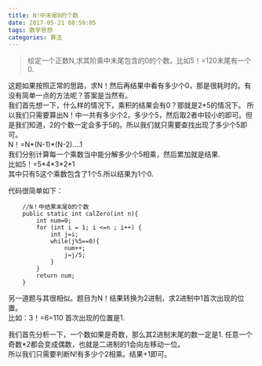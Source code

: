 ```yaml
---
title: N!中末尾0的个数
date: 2017-05-21 08:59:05
tags: 数学思想
categories: 算法
---
```

>给定一个正数N,求其阶乘中末尾包含的0的个数。比如5！=120末尾有一个0.  

<!--more-->
这题如果按照正常的思路，求N！然后再结果中看有多少个0，那是很耗时的。有没有简单一点的方法呢？答案是当然有。  
我们首先想一下，什么样的情况下，乘积的结果会有0？那就是2\*5的情况下。
所以我们只需要算出N！中一共有多少个2，多少个5，然后取2者中较小的即可。但是我们知道，2的个数一定会多于5的。所以我们就只需要查找出现了多少个5即可。  
N！=N\*(N-1)\*(N-2)....1   
我们分别计算每一个乘数当中能分解多少个5相乘，然后累加就是结果.   
比如5！=5\*4\*3\*2\*1   
其中只有5这个乘数包含了1个5.所以结果为1个0.


代码很简单如下：
```
    //N！中结果末尾0的个数
    public static int calZero(int n){
        int num=0;
        for (int i = 1; i <=n ; i++) {
            int j=i;
            while(j%5==0){
                num++;
                j=j/5;
            }
        }
        return num;
    }
```

另一道题与其很相似。题目为N！结果转换为2进制，求2进制中1首次出现的位置。  
比如：3！=6=110 首次出现的位置是1.  

我们首先分析一下，一个数如果是奇数，那么其2进制末尾的数一定是1.
任意一个奇数\*2都会变成偶数，也就是二进制的1会向左移动一位。  
所以我们只需要判断N!有多少个2相乘。结果+1即可。